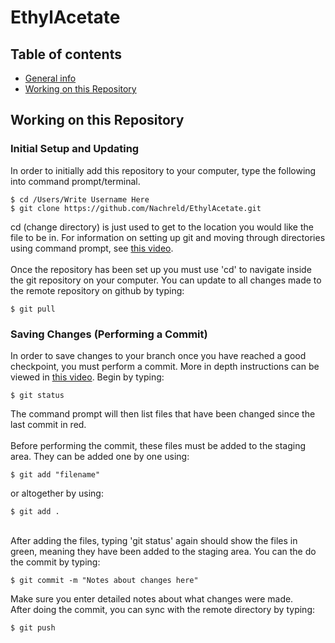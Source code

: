 # EthylAcetate
## Table of contents
* [General info](#general-info)
* [Working on this Repository](#working-on-this-repository)
	
## Working on this Repository
### Initial Setup and Updating
In order to initially add this repository to your computer, type the following into command prompt/terminal.  
```
$ cd /Users/Write Username Here
$ git clone https://github.com/Nachreld/EthylAcetate.git
```
cd (change directory) is just used to get to the location you would like the file to be in.  For information on setting up git and moving through directories using command prompt, see [this video](https://www.youtube.com/watch?v=MFtsLRphqDM&list=PL4cUxeGkcC9goXbgTDQ0n_4TBzOO0ocPR&index=3&t=0s).<br><br>
Once the repository has been set up you must use 'cd' to navigate inside the git repository on your computer.  You can update to all changes made to the remote repository on github by typing:
```
$ git pull
```
### Saving Changes (Performing a Commit)
In order to save changes to your branch once you have reached a good checkpoint, you must perform a commit.  More in depth instructions can be viewed in [this video](https://www.youtube.com/watch?v=Fhgga2s_RmM&list=PL4cUxeGkcC9goXbgTDQ0n_4TBzOO0ocPR&index=6). Begin by typing:
```
$ git status
```
The command prompt will then list files that have been changed since the last commit in red.<br><br>
Before performing the commit, these files must be added to the staging area.  They can be added one by one using:
```
$ git add "filename"
```
or altogether by using:
```
$ git add .
```
<br>After adding the files, typing 'git status' again should show the files in green, meaning they have been added to the staging area.  You can the do the commit by typing:
```
$ git commit -m "Notes about changes here"
```
Make sure you enter detailed notes about what changes were made.
<br>After doing the commit, you can sync with the remote directory by typing:
```
$ git push
```